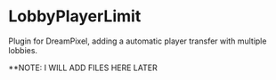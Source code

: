 # LobbyPlayerLimit
 Plugin for DreamPixel, adding a automatic player transfer with multiple lobbies.

**NOTE: I WILL ADD FILES HERE LATER
